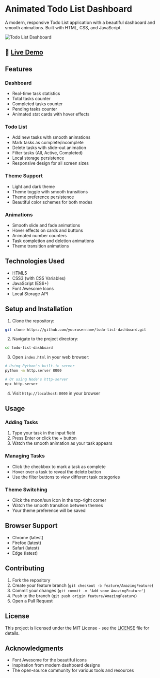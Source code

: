 # Animated Todo List Dashboard

A modern, responsive Todo List application with a beautiful dashboard and smooth animations. Built with HTML, CSS, and JavaScript.

![Todo List Dashboard](https://i.postimg.cc/446sCwCh/Screenshot-2025-06-12-185604.png)

## 🚀 [Live Demo](https://irumakun.neocities.org/To-Do_List/)

## Features

### Dashboard
- Real-time task statistics
- Total tasks counter
- Completed tasks counter
- Pending tasks counter
- Animated stat cards with hover effects

### Todo List
- Add new tasks with smooth animations
- Mark tasks as complete/incomplete
- Delete tasks with slide-out animation
- Filter tasks (All, Active, Completed)
- Local storage persistence
- Responsive design for all screen sizes

### Theme Support
- Light and dark theme
- Theme toggle with smooth transitions
- Theme preference persistence
- Beautiful color schemes for both modes

### Animations
- Smooth slide and fade animations
- Hover effects on cards and buttons
- Animated number counters
- Task completion and deletion animations
- Theme transition animations

## Technologies Used

- HTML5
- CSS3 (with CSS Variables)
- JavaScript (ES6+)
- Font Awesome Icons
- Local Storage API

## Setup and Installation

1. Clone the repository:
```bash
git clone https://github.com/yourusername/todo-list-dashboard.git
```

2. Navigate to the project directory:
```bash
cd todo-list-dashboard
```

3. Open `index.html` in your web browser:
```bash
# Using Python's built-in server
python -m http.server 8000

# Or using Node's http-server
npx http-server
```

4. Visit `http://localhost:8000` in your browser

## Usage

### Adding Tasks
1. Type your task in the input field
2. Press Enter or click the + button
3. Watch the smooth animation as your task appears

### Managing Tasks
- Click the checkbox to mark a task as complete
- Hover over a task to reveal the delete button
- Use the filter buttons to view different task categories

### Theme Switching
- Click the moon/sun icon in the top-right corner
- Watch the smooth transition between themes
- Your theme preference will be saved

## Browser Support

- Chrome (latest)
- Firefox (latest)
- Safari (latest)
- Edge (latest)

## Contributing

1. Fork the repository
2. Create your feature branch (`git checkout -b feature/AmazingFeature`)
3. Commit your changes (`git commit -m 'Add some AmazingFeature'`)
4. Push to the branch (`git push origin feature/AmazingFeature`)
5. Open a Pull Request

## License

This project is licensed under the MIT License - see the [LICENSE](LICENSE) file for details.

## Acknowledgments

- Font Awesome for the beautiful icons
- Inspiration from modern dashboard designs
- The open-source community for various tools and resources 
